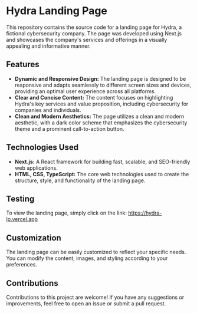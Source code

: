 # Hydra Landing Page

This repository contains the source code for a landing page for Hydra, a fictional cybersecurity company. The page was developed using Next.js and showcases the company's services and offerings in a visually appealing and informative manner.

## Features

- **Dynamic and Responsive Design:** The landing page is designed to be responsive and adapts seamlessly to different screen sizes and devices, providing an optimal user experience across all platforms.
- **Clear and Concise Content:** The content focuses on highlighting Hydra's key services and value proposition, including cybersecurity for companies and individuals.
- **Clean and Modern Aesthetics:** The page utilizes a clean and modern aesthetic, with a dark color scheme that emphasizes the cybersecurity theme and a prominent call-to-action button.

## Technologies Used

- **Next.js:** A React framework for building fast, scalable, and SEO-friendly web applications.
- **HTML, CSS, TypeScript:** The core web technologies used to create the structure, style, and functionality of the landing page.

## Testing

To view the landing page, simply click on the link: https://hydra-lp.vercel.app

## Customization

The landing page can be easily customized to reflect your specific needs. You can modify the content, images, and styling according to your preferences.

## Contributions

Contributions to this project are welcome! If you have any suggestions or improvements, feel free to open an issue or submit a pull request.
